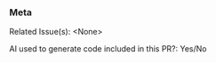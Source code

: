 [This is a comment]::
[The body goes below]::


### Meta
[Please mention related issues if applicable]::
Related Issue(s): \<None\>

[We do not currently have a policy against AI-generated code, but we ask you to disclose the usage of AI for code generation]::
[This is to make sure the code quality is up to standard]::
AI used to generate code included in this PR?: Yes/No


[Checklist]::
[Is the commit message formatted according to the guidelines specified in CONTRIBUTING.md?  ]::
[Did you fill in all meta items?   ]::
[If this PR is a draft and blocked by something, did you mention that in the body? ]::
